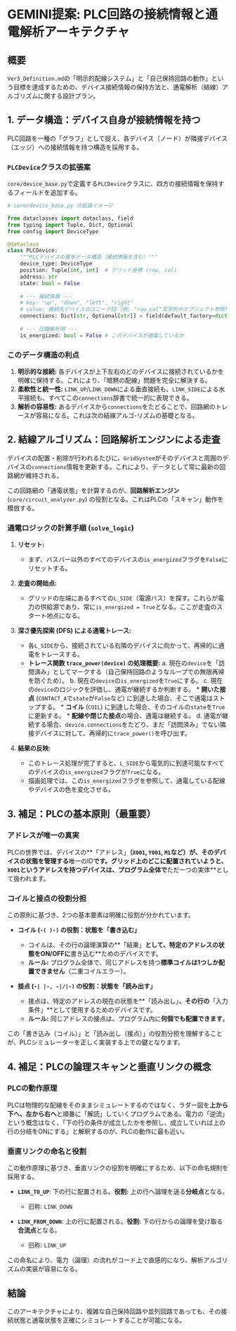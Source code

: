 # GEMINI提案: PLC回路の接続情報と通電解析アーキテクチャ

## 概要

`Ver3_Definition.md`の「明示的配線システム」と「自己保持回路の動作」という目標を達成するための、デバイス接続情報の保持方法と、通電解析（結線）アルゴリズムに関する設計プラン。

## 1. データ構造：デバイス自身が接続情報を持つ

PLC回路を一種の「グラフ」として捉え、各デバイス（ノード）が隣接デバイス（エッジ）への接続情報を持つ構造を採用する。

### `PLCDevice`クラスの拡張案

`core/device_base.py`で定義する`PLCDevice`クラスに、四方の接続情報を保持するフィールドを追加する。

```python
# core/device_base.py の拡張イメージ

from dataclasses import dataclass, field
from typing import Tuple, Dict, Optional
from config import DeviceType

@dataclass
class PLCDevice:
    """PLCデバイスの基本データ構造（接続情報を含む）""" 
    device_type: DeviceType
    position: Tuple[int, int]  # グリッド座標 (row, col)
    address: str
    state: bool = False
    
    # --- 接続情報 ---
    # key: "up", "down", "left", "right"
    # value: 接続先デバイスのユニークID（例: "row_col"文字列やオブジェクト参照）
    connections: Dict[str, Optional[str]] = field(default_factory=dict)
    
    # --- 回路解析用 ---
    is_energized: bool = False # このデバイスが通電しているか
```

### このデータ構造の利点

1.  **明示的な接続:** 各デバイスが上下左右のどのデバイスに接続されているかを明確に保持する。これにより、「暗黙の配線」問題を完全に解決する。
2.  **柔軟性と統一性:** `LINK_UP`/`LINK_DOWN`による垂直接続も、`LINK_SIDE`による水平接続も、すべてこの`connections`辞書で統一的に表現できる。
3.  **解析の容易性:** あるデバイスから`connections`をたどることで、回路網のトレースが容易になる。これは次の結線アルゴ-リズムの基礎となる。

## 2. 結線アルゴリズム：回路解析エンジンによる走査

デバイスの配置・削除が行われるたびに、`GridSystem`がそのデバイスと周囲のデバイスの`connections`情報を更新する。これにより、データとして常に最新の回路網が維持される。

この回路網の「通電状態」を計算するのが、**回路解析エンジン** (`core/circuit_analyzer.py`) の役割となる。これはPLCの「スキャン」動作を模倣する。

### 通電ロジックの計算手順 (`solve_logic`)

1.  **リセット:**
    *   まず、バスバー以外のすべてのデバイスの`is_energized`フラグを`False`にリセットする。

2.  **走査の開始点:**
    *   グリッドの左端にあるすべての`L_SIDE`（電源バス）を探す。これらが電力の供給源であり、常に`is_energized = True`となる。ここが走査のスタート地点になる。

3.  **深さ優先探索 (DFS) による通電トレース:**
    *   各`L_SIDE`から、接続されている右隣のデバイスに向かって、再帰的に通電をトレースする。
    *   **トレース関数 `trace_power(device)` の処理概要:**
        a.  現在の`device`を「訪問済み」としてマークする（自己保持回路のようなループでの無限再帰を防ぐため）。
        b.  現在の`device`の`is_energized`を`True`にする。
        c.  現在の`device`のロジックを評価し、通電が継続するか判断する。
            *   **開いた接点** (`CONTACT_A`で`state`が`False`など) に到達した場合、そこで通電はストップする。
            *   **コイル** (`COIL`) に到達した場合、そのコイルの`state`を`True`に更新する。
            *   **配線や閉じた接点**の場合、通電は継続する。
        d.  通電が継続する場合、`device.connections`をたどり、まだ「訪問済み」でない隣接デバイスに対して、再帰的に`trace_power()`を呼び出す。

4.  **結果の反映:**
    *   このトレース処理が完了すると、`L_SIDE`から電気的に到達可能なすべてのデバイスの`is_energized`フラグが`True`になる。
    *   描画処理では、この`is_energized`フラグを参照して、通電している配線やデバイスの色を変化させる。

## 3. 補足：PLCの基本原則（最重要）

### アドレスが唯一の真実
PLCの世界では、デバイスの**「アドレス」**（`X001`, `Y001`, `M1`など）が、そのデバイスの状態を管理する**唯一のID**です。グリッド上のどこに配置されていようと、`X001`というアドレスを持つデバイスは、プログラム全体で**ただ一つの実体**として扱われます。

### コイルと接点の役割分担

この原則に基づき、2つの基本要素は明確に役割が分かれています。

*   **コイル (`-( )-)` の役割：状態を「書き込む」**
    *   コイルは、その行の論理演算の**「結果」**として、特定のアドレスの状態をON/OFFに**書き込む**ためのデバイスです。
    *   **ルール:** プログラム全体で、同じアドレスを持つ**標準コイルは1つしか配置できません**（二重コイルエラー）。

*   **接点 (`-| |-, -|/|-)` の役割：状態を「読み出す」**
    *   接点は、特定のアドレスの現在の状態を**「読み出し」**、その行の**「入力条件」**として使用するためのデバイスです。
    *   **ルール:** 同じアドレスの接点は、プログラム内に**何個でも配置できます**。

この「書き込み（コイル）」と「読み出し（接点）」の役割分担を理解することが、PLCシミュレーターを正しく実装する上での鍵となります。

## 4. 補足：PLCの論理スキャンと垂直リンクの概念

### PLCの動作原理

PLCは物理的な配線をそのままシミュレートするのではなく、ラダー図を**上から下へ、左から右へ**と順番に「解読」していくプログラムである。電力の「逆流」という概念はなく、「下の行の条件が成立したかを参照し、成立していれば上の行の分岐をONにする」と解釈するのが、PLCの動作に最も近い。

### 垂直リンクの命名と役割

この動作原理に基づき、垂直リンクの役割を明確にするため、以下の命名規則を採用する。

*   **`LINK_TO_UP`**: 下の行に配置される。**役割:** 上の行へ論理を送る**分岐点**となる。
    *   旧称: `LINK_DOWN`

*   **`LINK_FROM_DOWN`**: 上の行に配置される。**役割:** 下の行からの論理を受け取る**合流点**となる。
    *   旧称: `LINK_UP`

この命名により、電力（論理）の流れがコード上で直感的になり、解析アルゴリズムの実装が容易になる。

## 結論

このアーキテクチャにより、複雑な自己保持回路や並列回路であっても、その接続状態と通電状態を正確にシミュレートすることが可能になる。
